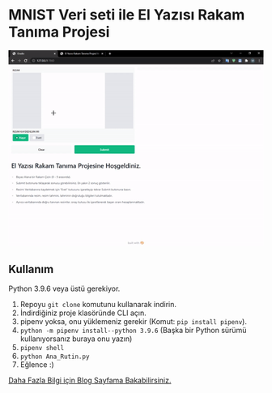 # MNIST Veri seti ile El Yazısı Rakam Tanıma Projesi

![imgMNIST_Handwritten](/Usage.gif)

## Kullanım

Python 3.9.6 veya üstü gerekiyor.

1. Repoyu ```git clone``` komutunu kullanarak indirin.
2. İndirdiğiniz proje klasöründe CLI açın.
3. pipenv yoksa, onu yüklemeniz gerekir (Komut: ```pip install pipenv```).
4. ```python -m pipenv install--python 3.9.6``` (Başka bir Python sürümü kullanıyorsanız buraya onu yazın)
5. ```pipenv shell```
6. ```python Ana_Rutin.py```
7. Eğlence :)

[Daha Fazla Bilgi için Blog Sayfama Bakabilirsiniz.](https://computingvalley.blogspot.com/2022/02/mnist-veri-seti-ile-el-yazs-rakam-tanma.html)
